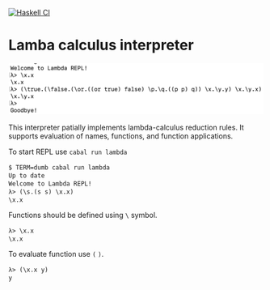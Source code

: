 [![Haskell CI](https://github.com/DrearyLisper/lambda/actions/workflows/haskell.yml/badge.svg)](https://github.com/DrearyLisper/lambda/actions/workflows/haskell.yml)

# Lamba calculus interpreter

![Logo](https://raw.githubusercontent.com/DrearyLisper/lambda/master/images/logo.png)

This interpreter patially implements lambda-calculus reduction rules.
It supports evaluation of names, functions, and function applications.

To start REPL use `cabal run lambda`
```
$ TERM=dumb cabal run lambda
Up to date
Welcome to Lambda REPL!
λ> (\s.(s s) \x.x)
\x.x
```

Functions should be defined using `\` symbol.
```
λ> \x.x
\x.x
```

To evaluate function use `(` `)`.
```
λ> (\x.x y)
y
```
